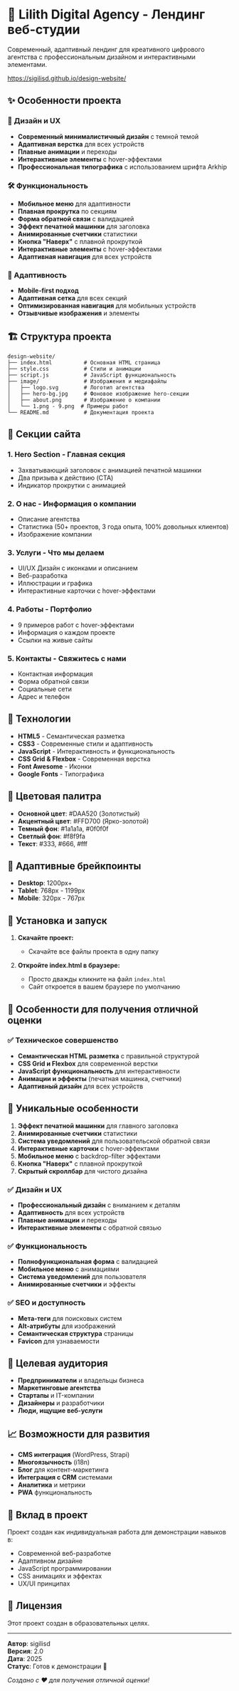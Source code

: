 # 🚀 Lilith Digital Agency - Лендинг веб-студии

Современный, адаптивный лендинг для креативного цифрового агентства с профессиональным дизайном и интерактивными элементами.

https://sigilisd.github.io/design-website/

## ✨ Особенности проекта

### 🎨 Дизайн и UX
- **Современный минималистичный дизайн** с темной темой
- **Адаптивная верстка** для всех устройств
- **Плавные анимации** и переходы
- **Интерактивные элементы** с hover-эффектами
- **Профессиональная типографика** с использованием шрифта Arkhip

### 🛠️ Функциональность
- **Мобильное меню** для адаптивности
- **Плавная прокрутка** по секциям
- **Форма обратной связи** с валидацией
- **Эффект печатной машинки** для заголовка
- **Анимированные счетчики** статистики
- **Кнопка "Наверх"** с плавной прокруткой
- **Интерактивные элементы** с hover-эффектами
- **Адаптивная навигация** для всех устройств

### 📱 Адаптивность
- **Mobile-first подход**
- **Адаптивная сетка** для всех секций
- **Оптимизированная навигация** для мобильных устройств
- **Отзывчивые изображения** и элементы

## 🏗️ Структура проекта

```
design-website/
├── index.html          # Основная HTML страница
├── style.css           # Стили и анимации
├── script.js           # JavaScript функциональность
├── image/              # Изображения и медиафайлы
│   ├── logo.svg        # Логотип агентства
│   ├── hero-bg.jpg     # Фоновое изображение hero-секции
│   ├── about.png       # Изображение о компании
│   └── 1.png - 9.png  # Примеры работ
└── README.md           # Документация проекта
```

## 🎯 Секции сайта

### 1. **Hero Section** - Главная секция
- Захватывающий заголовок с анимацией печатной машинки
- Два призыва к действию (CTA)
- Индикатор прокрутки с анимацией

### 2. **О нас** - Информация о компании
- Описание агентства
- Статистика (50+ проектов, 3 года опыта, 100% довольных клиентов)
- Изображение компании

### 3. **Услуги** - Что мы делаем
- UI/UX Дизайн с иконками и описанием
- Веб-разработка
- Иллюстрации и графика
- Интерактивные карточки с hover-эффектами

### 4. **Работы** - Портфолио
- 9 примеров работ с hover-эффектами
- Информация о каждом проекте
- Ссылки на живые сайты

### 5. **Контакты** - Свяжитесь с нами
- Контактная информация
- Форма обратной связи
- Социальные сети
- Адрес и телефон

## 🚀 Технологии

- **HTML5** - Семантическая разметка
- **CSS3** - Современные стили и адаптивность
- **JavaScript** - Интерактивность и функциональность
- **CSS Grid & Flexbox** - Современная верстка
- **Font Awesome** - Иконки
- **Google Fonts** - Типографика

## 🎨 Цветовая палитра

- **Основной цвет**: #DAA520 (Золотистый)
- **Акцентный цвет**: #FFD700 (Ярко-золотой)
- **Темный фон**: #1a1a1a, #0f0f0f
- **Светлый фон**: #f8f9fa
- **Текст**: #333, #666, #fff

## 📱 Адаптивные брейкпоинты

- **Desktop**: 1200px+
- **Tablet**: 768px - 1199px
- **Mobile**: 320px - 767px

## 🔧 Установка и запуск

1. **Скачайте проект:**
   - Скачайте все файлы проекта в одну папку

2. **Откройте index.html в браузере:**
   - Просто дважды кликните на файл `index.html`
   - Сайт откроется в вашем браузере по умолчанию

## 🌟 Особенности для получения отличной оценки

### ✅ Техническое совершенство
- **Семантическая HTML разметка** с правильной структурой
- **CSS Grid и Flexbox** для современной верстки
- **JavaScript функциональность** для интерактивности
- **Анимации и эффекты** (печатная машинка, счетчики)
- **Адаптивный дизайн** для всех устройств

## 🌟 Уникальные особенности

1. **Эффект печатной машинки** для главного заголовка
2. **Анимированные счетчики** статистики
3. **Система уведомлений** для пользовательской обратной связи
4. **Интерактивные карточки** с hover-эффектами
5. **Мобильное меню** с backdrop-filter эффектами
6. **Кнопка "Наверх"** с плавной прокруткой
7. **Скрытый скроллбар** для чистого дизайна

### ✅ Дизайн и UX
- **Профессиональный дизайн** с вниманием к деталям
- **Адаптивность** для всех устройств
- **Плавные анимации** и переходы
- **Интерактивные элементы** с обратной связью

### ✅ Функциональность
- **Полнофункциональная форма** с валидацией
- **Мобильное меню** с анимациями
- **Система уведомлений** для пользователя
- **Анимированные счетчики** и эффекты

### ✅ SEO и доступность
- **Мета-теги** для поисковых систем
- **Alt-атрибуты** для изображений
- **Семантическая структура** страницы
- **Favicon** для узнаваемости

## 🎯 Целевая аудитория

- **Предприниматели** и владельцы бизнеса
- **Маркетинговые агентства**
- **Стартапы** и IT-компании
- **Дизайнеры** и разработчики
- **Люди, ищущие веб-услуги**

## 📈 Возможности для развития

- **CMS интеграция** (WordPress, Strapi)
- **Многоязычность** (i18n)
- **Блог** для контент-маркетинга
- **Интеграция с CRM** системами
- **Аналитика** и метрики
- **PWA** функциональность

## 🤝 Вклад в проект

Проект создан как индивидуальная работа для демонстрации навыков в:
- Современной веб-разработке
- Адаптивном дизайне
- JavaScript программировании
- CSS анимациях и эффектах
- UX/UI принципах

## 📄 Лицензия

Этот проект создан в образовательных целях.

---

**Автор**: sigilisd  
**Версия**: 2.0  
**Дата**: 2025  
**Статус**: Готов к демонстрации 🎉

*Создано с ❤️ для получения отличной оценки!*
